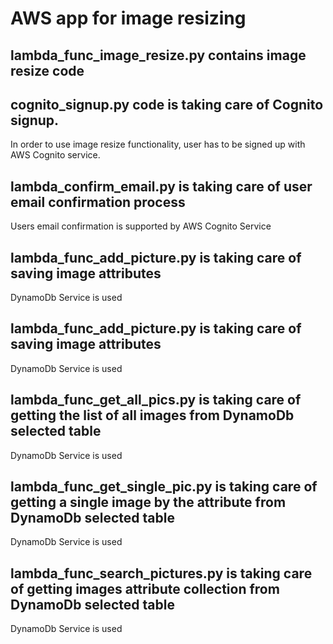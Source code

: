 # AWS app for image resizing

## lambda_func_image_resize.py contains image resize code 

## cognito_signup.py code is taking care of Cognito signup. 
In order to use image resize functionality, user has to be signed up with AWS Cognito service.
## lambda_confirm_email.py is taking care of user email confirmation process
Users email confirmation is supported by AWS Cognito Service

## lambda_func_add_picture.py is taking care of saving image attributes
DynamoDb Service is used

## lambda_func_add_picture.py is taking care of saving image attributes
DynamoDb Service is used

## lambda_func_get_all_pics.py is taking care of getting the list of all images from DynamoDb selected table
DynamoDb Service is used

## lambda_func_get_single_pic.py is taking care of getting a single image by the attribute from DynamoDb selected table
DynamoDb Service is used

## lambda_func_search_pictures.py is taking care of getting  images attribute collection from DynamoDb selected table
DynamoDb Service is used


